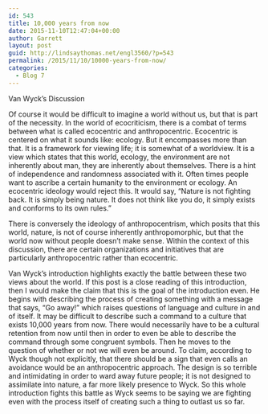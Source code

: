 ```yaml
---
id: 543
title: 10,000 years from now
date: 2015-11-10T12:47:04+00:00
author: Garrett
layout: post
guid: http://lindsaythomas.net/engl3560/?p=543
permalink: /2015/11/10/10000-years-from-now/
categories:
  - Blog 7
---
```

Van Wyck’s Discussion

Of course it would be difficult to imagine a world without us, but that is part of the necessity. In the world of ecocriticism, there is a combat of terms between what is called ecocentric and anthropocentric. Ecocentric is centered on what it sounds like: ecology. But it encompasses more than that. It is a framework for viewing life; it is somewhat of a worldview. It is a view which states that this world, ecology, the environment are not inherently about man, they are inherently about themselves. There is a hint of independence and randomness associated with it. Often times people want to ascribe a certain humanity to the environment or ecology. An ecocentric ideology would reject this. It would say, “Nature is not fighting back. It is simply being nature. It does not think like you do, it simply exists and conforms to its own rules.”

There is conversely the ideology of anthropocentrism, which posits that this world, nature, is not of course inherently anthropomorphic, but that the world now without people doesn’t make sense. Within the context of this discussion, there are certain organizations and initiatives that are particularly anthropocentric rather than ecocentric.

Van Wyck’s introduction highlights exactly the battle between these two views about the world. If this post is a close reading of this introduction, then I would make the claim that this is the goal of the introduction even. He begins with describing the process of creating something with a message that says, “Go away!” which raises questions of language and culture in and of itself. It may be difficult to describe such a command to a culture that exists 10,000 years from now. There would necessarily have to be a cultural retention from now until then in order to even be able to describe the command through some congruent symbols. Then he moves to the question of whether or not we will even be around. To claim, according to Wyck though not explicitly, that there should be a sign that even calls an avoidance would be an anthropocentric approach. The design is so terrible and intimidating in order to ward away future people; it is not designed to assimilate into nature, a far more likely presence to Wyck. So this whole introduction fights this battle as Wyck seems to be saying we are fighting even with the process itself of creating such a thing to outlast us so far.